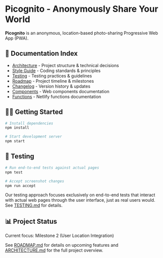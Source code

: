 # Picognito - Anonymously Share Your World

**Picognito** is an anonymous, location-based photo-sharing Progressive Web App (PWA).

## 📖 Documentation Index

- [Architecture](ARCHITECTURE.md) - Project structure & technical decisions
- [Style Guide](STYLE_GUIDE.md) - Coding standards & principles
- [Testing](TESTING.md) - Testing practices & guidelines
- [Roadmap](ROADMAP.md) - Project timeline & milestones
- [Changelog](CHANGELOG.md) - Version history & updates
- [Components](www/components/README.md) - Web components documentation
- [Functions](netlify/functions/README.md) - Netlify functions documentation

## 👩‍💻 Getting Started

```bash
# Install dependencies
npm install

# Start development server
npm start
```

## 🧪 Testing

```bash
# Run end-to-end tests against actual pages
npm test

# Accept screenshot changes
npm run accept
```

Our testing approach focuses exclusively on end-to-end tests that interact with actual web pages through the user interface, just as real users would. See [TESTING.md](TESTING.md) for details.

## 📊 Project Status

Current focus: Milestone 2 (User Location Integration)

See [ROADMAP.md](ROADMAP.md) for details on upcoming features and [ARCHITECTURE.md](ARCHITECTURE.md) for the full project overview.

